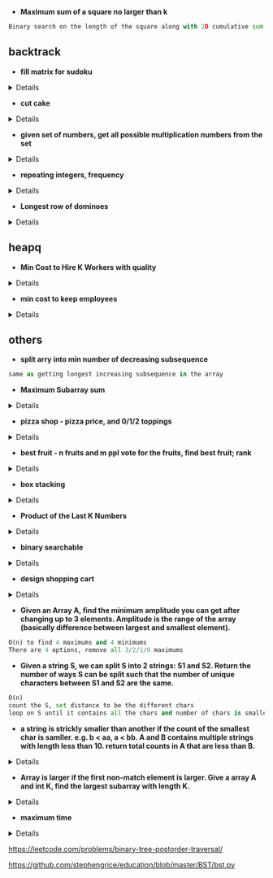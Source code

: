 * **Maximum sum of a square no larger than k**

```python
Binary search on the length of the square along with 2D cumulative sum
```

## backtrack

* **fill matrix for sudoku**
<details>

```python
def myrow(pos, n):
    # Returns a list of indices of all elements in the row containing position
    output = []
    pos = pos % n
    return list(range(pos,n**2,n))
    
def mycol(pos, n):
    # Returns a list of indices of all elements in the column containing position
    output = []
    pos = (pos // n)*n
    return list(range(pos, pos +n))

def top_diagonal(n):
    # Returns a list of indices of all elements in the top left to bottom right diagonal
    return [i*n + i for i in range(n)]

def other_diagonal(n):
    # Returns a list of indices of all elements in top right to bottom left diagonal
    return [i*n + n - i - 1 for i in range(n)]

def issafe(board, pos, x, n):
    # Returns True if x can be placed on the board
    global global_sum
    if(board[pos] is not None):
        return False
    if(x in board):
        return False
    if(pos == myrow(pos, n)[-1]):
        if(x + sum([board[r] for r in myrow(pos, n)[:-1]]) != global_sum):
            return False
    if(pos == mycol(pos, n)[-1]):
        if(x + sum([board[r] for r in mycol(pos, n)[:-1]]) != global_sum):
            return False
    if(pos == top_diagonal(n)[-1]):
        if(x + sum([board[r] for r in top_diagonal(n)[:-1]]) != global_sum):
            return False
    if(pos == other_diagonal(n)[-1]):
        if(x + sum([board[r] for r in other_diagonal(n)[:-1]]) != global_sum):
            return False
    return True

def fill(board, pos, n):
    #Backtracking through the board
    if(pos >= n**2):
        return True
    for num in range(1, n**2+1):
        if(issafe(board, pos, num, n)):
            board[pos] = num
            if(fill(board, pos+1, n)):
                return True
            else:
                board[pos] = None
    return False

n = 3
global_sum = n*(n**2+1)/2
board = [None]*(n**2)
val = fill(board, 0, n)
output = []
for i in range(n):
    output.append(board[i*n:i*n+n])
print(output)
print(val)
```
</details>

* **cut cake**
<details>

```python
# Complexity O((H*W*K)*(H+W))
def solution(cake, k):
    R = len(cake)
    C = len(cake[0])
    straw = [[0] * (C+1) for _ in range(R+1)]
    dp = [[[0] * (k+1) for i in range(C+1)] for _ in range(R+1)]
    
    for i in range(R-1, -1, -1):
        for j in range(C-1, -1, -1):
            if i == R-1 and j == C-1:
                straw[i][j] = 1 if cake[i][j] == 'v' else 0
            elif i == R-1:
                straw[i][j] = straw[i][j+1] + 1 if cake[i][j] == 'v' else 0
            elif j == C-1:
                straw[i][j] = straw[i+1][j] + 1 if cake[i][j] == 'v' else 0
            else:
                straw[i][j] = straw[i+1][j] + straw[i][j+1] - straw[i+1][j+1] + 1 if cake[i][j] == 'v' else 0
    
    for i in range(R-1, -1, -1):
        for j in range(C-1, -1, -1):
            dp[i][j][0] = 0
            dp[i][j][1] = 1 if straw[i][j] > 0 else 0
            if i == R-1 and j == C-1:
                continue
            for cuts in range(2, k+1):
                curr = straw[i][j]
                for row in range(i, R):
                    if straw[row+1][j] < curr:
                        dp[i][j][cuts] += dp[row+1][j][cuts-1]

                # Cutting Ways vertically
                for col in range(j, C):
                    if straw[i][col+1] < curr:
                        dp[i][j][cuts] += dp[i][col+1][cuts-1]
    return dp[0][0][k]
```
</details>

* **given set of numbers, get all possible multiplication numbers from the set**
<details>

```python
def solution(arr):
    res = [1]
    for num in arr:
        l = len(res)
        for i in range(l):
            res.append(res[i]*num)
    return res
```
</details>

* **repeating integers, frequency**
<details>

```python
def hasRepeats(nums, repeats):

    histogram = {}
    for num in nums:
        if num not in histogram:
            histogram[num] = 0
        
        histogram[num] += 1
    
    budget = list(histogram.values())

    def helper(budget,costs):

        if len(costs) == 0:
            return True

        c = costs.pop()
        result = False
        for i in range(len(budget)):
            if budget[i] < c:
                continue
            
            budget[i] -= c
            result = result or helper(budget,costs)
            if result:
                return True
            budget[i] += c
        
        return result
    
    return helper(budget,repeats)
```
</details>

* **Longest row of dominoes**
<details>

```python
def solution(dominoes):
    def helper(dominoes, sol):
        nonlocal res
        if len(sol) > len(res):
            res = sol[:]

        for i in range(len(dominoes)):
            if not sol or sol[-1][1] == dominoes[i][0]:
                sol.append(dominoes[i])
                new_dominoes = dominoes[:i] + dominoes[i+1:]
                helper(new_dominoes, sol)
                sol.pop()

    res = []
    helper(dominoes, [])
    return res
```
</details>


## heapq

* **Min Cost to Hire K Workers with quality**
<details>

```python
def mincostToHireWorkers(quality, wage, K):
    workers = sorted((w/q, q)
                        for q, w in zip(quality, wage))

    ans = float('inf')
    pool = []
    sumq = 0
    for ratio, q in workers:
        heapq.heappush(pool, -q)
        sumq += q

        if len(pool) > K:
            sumq += heapq.heappop(pool)

        if len(pool) == K:
            ans = min(ans, ratio * sumq)

    return float(ans)
```
</details>

* **min cost to keep employees**
<details>

```python
def solver(cost,salary,severance,nums):
    dp = {0:0}
    for req in nums:
        tmp = collections.defaultdict(lambda: float('inf'))
        for key in dp:
            if key >= req:
                for i in range(req,key+1):
                    tmp[i] = min(tmp[i],dp[key]+i*salary+(key-i)*severance)
            else:  tmp[req] = min(tmp[req],dp[key]+req*salary+(req-key)*cost)
        dp = tmp
    return min(dp.values())
```
</details>

## others

* **split arry into min number of decreasing subsequence**
```python
same as getting longest increasing subsequence in the array
```

* **Maximum Subarray sum**
<details>

```python
def maxSubArray(nums):
    curr = nums[0]
    res = nums[0]
    for i in range(1, len(nums)):
        curr = max(nums[i], nums[i]+curr)
        res = max(res, curr)
    return res

# divide and conquer
def cross_sum(nums, left, right, p): 
        if left == right:
            return nums[left]

        left_subsum = float('-inf')
        curr_sum = 0
        for i in range(p, left - 1, -1):
            curr_sum += nums[i]
            left_subsum = max(left_subsum, curr_sum)

        right_subsum = float('-inf')
        curr_sum = 0
        for i in range(p + 1, right + 1):
            curr_sum += nums[i]
            right_subsum = max(right_subsum, curr_sum)

        return left_subsum + right_subsum   

def helper(nums, left, right): 
    if left == right:
        return nums[left]
    
    p = (left + right) // 2
        
    left_sum = helper(nums, left, p)
    right_sum = helper(nums, p + 1, right)
    cross_sum = cross_sum(nums, left, right, p)
    
    return max(left_sum, right_sum, cross_sum)
    
def maxSubArray(nums):
    return helper(nums, 0, len(nums) - 1)
```
</details>

* **pizza shop - pizza price, and 0/1/2 toppings**
<details>

```python
def closestPrice(pizzas, toppings, x):
    import bisect
    closest = float('inf')
    new_toppings = [0]
# Generate combinations for 0, 1, and 2 toppings
    for i in range(len(toppings)):
        new_toppings.append(toppings[i])
        for j in range(i+1, len(toppings)):
            new_toppings.append(toppings[i] + toppings[j])
    new_toppings.sort()
    for pizza in pizzas:
        idx = bisect.bisect_left(new_toppings, x - pizza)
        for j in range(idx-1, idx+2):
            if 0 <= j < len(new_toppings):
                diff = abs(pizza + new_toppings[j] - x)
                if diff == abs(closest - x):
                    closest = min(closest, pizza + new_toppings[j]) # When two are equal, take the lowest one according to example 3
                elif diff < abs(closest - x):
                    closest = pizza + new_toppings[j]
    return closest
```
</details>

* **best fruit - n fruits and m ppl vote for the fruits, find best fruit; rank**
<details>

```python
# O(n*(m+n))
from collections import defaultdict
import math

def solve(N, M, A):
    favorites = [row[::-1] for row in A]
    remaining = set(range(1, N + 1))

    for r in range(N - 1):
        candidate_votes = {num: 0 for num in remaining}

        for row in favorites:
            while row[-1] not in remaining:
                row.pop()

            candidate_votes[row[-1]] += 1

        eliminate_num = -1
        eliminate_votes = math.inf

        for num, votes in candidate_votes.items():
            if votes < eliminate_votes or (
                votes == eliminate_votes and num < eliminate_num
            ):
                eliminate_num, eliminate_votes = num, votes

        remaining.discard(eliminate_num)

    return remaining.pop()
```

```python
def rankTeams(votes):
    n = len(votes[0])
    t = list(votes[0])
    d = collections.defaultdict(lambda:[0]*n)
    for i in votes:
        for j in range(n):
            d[i[j]][j] += 1
    t.sort(key=lambda x: [-i for i in d[x]] + [x])
    return "".join(t)
```
</details>

* **box stacking**
<details>

```Java
private static int solve1(int[][] nums) {
	Arrays.sort(nums, (a, b) -> a[0] == b[0] ? a[1] == b[1] ? a[2] - b[2] : a[1] - b[1] : a[0] - b[0]);
	int res = 0;
	int dp[] = new int[nums.length];
	for (int i = 0; i < nums.length; i++) {
		dp[i] = 1;
		for (int j = 0; j < i; j++) {
			if (nums[j][0] < nums[i][0] && nums[j][1] < nums[i][1] && nums[j][2] < nums[i][2])
				dp[i] = Math.max(dp[i], dp[j] + 1);
		}
		res = Math.max(dp[i], res);
	}
	return res;
}
```
</details>

* **Product of the Last K Numbers**
<details>

```python
class ProductOfNumbers:
    def __init__(self):
        self.product_table = [1]
        
    def add(self, num):
        if num != 0:
            self.product_table.append( num * self.product_table[-1] )
        else:
            self.product_table = [1]
            
    def getProduct(self, k):
        if k >= len( self.product_table ):
            return 0
        else:
            return self.product_table[-1] // self.product_table[-(k+1)]
```

```java
public class SlidingWindow {
    private LinkedList<Integer> storage;
    private int size;
    private int numZeros;
    private Integer product;

    public SlidingWindow(int k) {
        storage = new LinkedList<Integer>();
        size = k;
        product = new Integer(1);
    }

    public void add(int val) {
        if (size < 1) {
            return;
        }
        if (storage.size() >= size) {
            int divisor = storage.pollFirst();
            if (divisor == 0) {
                --numZeros;
            } else {
                product /= divisor;
            }
        }
        if (val == 0) {
            ++numZeros;
        } else {
            product *= val;
        }
        storage.addLast(val);
    }

    public int getProduct() {
        if (size == 0 || numZeros > 0) {
            return 0;
        }
        return product;
    }
}
```
</details>

* **binary searchable**
<details>

```python
def bs(arr):
    res = [False] * len(arr)
    def helper(left, right, upper, lower):
        if left <= right:
            mid = left + (right - left) // 2
            if arr[mid] > lower and arr[mid] < upper:
                res[mid] = True

            if left < right:
                helper(mid+1, right, upper, max(lower, arr[mid]))
                helper(left, mid-1, min(upper, arr[mid]), lower)
                
    helper(0, len(arr)-1, float('inf'), float('-inf'))
    
    return res
```
</details>

* **design shopping cart**
<details>

```java
public class ShoppingCart {
	// map1: offerID: prodID, price
    // map2: prodID: price, offerID (BST)
	public void addOffer(productID, offerID, price) {
	}

	public void removeOffer(offerID) {
	}

	public long getClosestOffer(productID, price) {
	}

}
```
</details>

* **Given an Array A, find the minimum amplitude you can get after changing up to 3 elements. Amplitude is the range of the array (basically difference between largest and smallest element).**

```python
O(n) to find 4 maximums and 4 minimums
There are 4 options, remove all 3/2/1/0 maximums
```

* **Given a string S, we can split S into 2 strings: S1 and S2. Return the number of ways S can be split such that the number of unique characters between S1 and S2 are the same.**

```python
O(n)
count the S, set distance to be the different chars
loop on S until it contains all the chars and number of chars is smaller than total count
```

* **a string is strickly smaller than another if the count of the smallest char is samller. e.g. b < aa, a < bb. A and B contains multiple strings with length less than 10. return total counts in A that are less than B.**
<details>

```python
def solve(A, B):
    wordsA = A.split(",")
    wordsB = B.split(",")
    freqCounter = [0] * 11
    
    for w in wordsA:
        minFreq = w.count(min(w))
        freqCounter[minFreq] += 1
    
    toReturn = []
    for w in wordsB:
        minFreq = w.count(min(w))
        toReturn.append(sum(freqCounter[:minFreq]))
    
    return toReturn
```
</details>

* **Array is larger if the first non-match element is larger. Give a array A and int K, find the largest subarray with length K.**
<details>

```python
# for unique values:
def largest_subarray(a, k):
    first_idx = 0
    for x in range(1, len(a) - k + 1):
        if a[first_idx] < a[x]:
            first_idx = x

    return a[first_idx:first_idx+k]

# non unique values
def largest_subarray(a, k):
    first_idx = 0
    for x in range(1, len(a) - k + 1):
        for i in range(k):
            if a[first_idx + i] < a[x + i]:
                first_idx = x
                break
            elif a[first_idx + i] > a[x + i]:
                break

    return a[first_idx:first_idx+k]
```
</details>

* **maximum time**
<details>

```python
def giveMeMaxTime(time):
    time = list(time)

    if time[0] == '?':
        if time[1] <= '3' or time[1] == '?':
            time[0] = '2'
        else:
            time[0] = '1'

    time[1] == '?':
        if time[0] == '2':
            time[1] = '3'
        else:
            time[1] = '9'

    if time[3] == '?':
        time[3] = '5'
    if time[4] == '?':
        time[4] = '9'

    return "".join(time)
```
</details>



https://leetcode.com/problems/binary-tree-postorder-traversal/


https://github.com/stephengrice/education/blob/master/BST/bst.py



